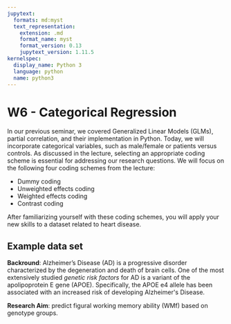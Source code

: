 ```yaml
---
jupytext:
  formats: md:myst
  text_representation:
    extension: .md
    format_name: myst
    format_version: 0.13
    jupytext_version: 1.11.5
kernelspec:
  display_name: Python 3
  language: python
  name: python3
---
```


# W6 - Categorical Regression

In our previous seminar, we covered Generalized Linear Models (GLMs), partial correlation, and their implementation in Python. Today, we will incorporate categorical variables, such as male/female or patients versus controls. As discussed in the lecture, selecting an appropriate coding scheme is essential for addressing our research questions. We will focus on the following four coding schemes from the lecture:

- Dummy coding
- Unweighted effects coding
- Weighted effects coding
- Contrast coding

After familiarizing yourself with these coding schemes, you will apply your new skills to a dataset related to heart disease.

## Example data set

**Backround**: Alzheimer’s Disease (AD) is a progressive disorder characterized by the degeneration and death of brain cells. One of the most extensively studied *genetic risk factors* for AD is a variant of the apolipoprotein E gene (APOE). Specifically, the APOE e4 allele has been associated with an increased risk of developing Alzheimer's Disease.

**Research Aim**: predict figural working memory ability (WMf) based on genotype groups.